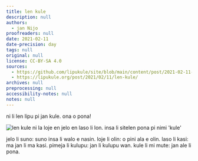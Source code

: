 ```yaml
---
title: len kule
description: null
authors:
  - jan Nijo
proofreaders: null
date: 2021-02-11
date-precision: day
tags: null
original: null
license: CC-BY-SA 4.0
sources:
  - https://github.com/lipukule/site/blob/main/content/post/2021-02-11-lenkule.md
  - https://lipukule.org/post/2021/02/11/len-kule/
archives: null
preprocessing: null
accessibility-notes: null
notes: null
---
```


ni li len lipu pi jan kule. ona o pona!

![len kule ni la loje en jelo en laso li lon. insa li sitelen pona pi nimi 'kule'](/images/lenkule.jpg)

jelo li suno: suno insa li walo e nasin.
loje li olin: o pini ala e olin.
laso li kasi: ma jan li ma kasi.
pimeja li kulupu: jan li kulupu wan.
kule li mi mute: jan ale li pona.